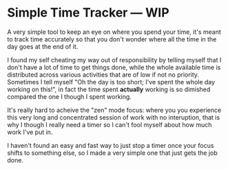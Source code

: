 # Simple Time Tracker — WIP

A very simple tool to keep an eye on where you spend your time, it's meant to track time accurately so that you don't wonder where all the time in the day goes at the end of it.

I found my self cheating my way out of responsibility by telling myself that I don't have a lot of time to get things done, while the whole available time is distributed across various activities that are of low if not no priority. Sometimes I tell myself "Oh the day is too short; I've spent the whole day working on this!", in fact the time spent **actually** working is so dimished compared the one I though I spent working.

It's really hard to acheive the "zen" mode focus: where you you experience this very long and concentrated session of work with no interuption, that is why I though I really need a timer so I can't fool myself about how much work I've put in.

I haven't found an easy and fast way to just stop a timer once your focus shifts to something else, so I made a very simple one that just gets the job done.
